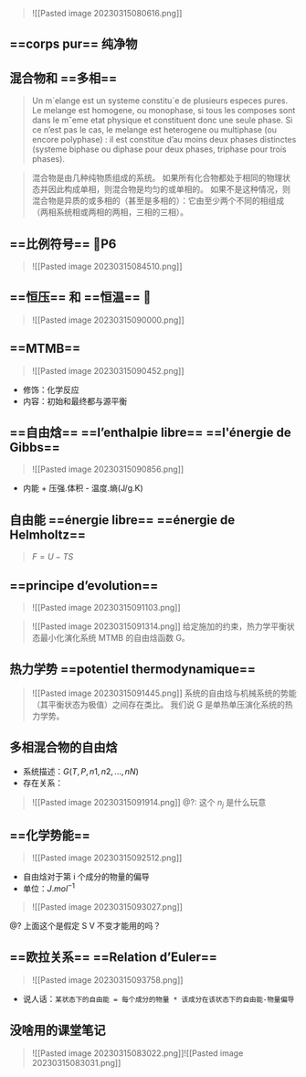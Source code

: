 
> ![[Pasted image 20230315080616.png]]

## ==corps pur== 纯净物

## 混合物和 ==多相==

> Un m´elange est un systeme constitu´e de plusieurs especes pures. Le melange est homogene, ou monophase, si tous les composes sont dans le mˆeme etat physique et constituent donc une seule phase. Si ce n’est pas le cas, le melange est heterogene ou multiphase (ou encore polyphase) : il est constitue d’au moins deux phases distinctes (systeme biphase ou diphase pour deux phases, triphase pour trois phases).

> 混合物是由几种纯物质组成的系统。 如果所有化合物都处于相同的物理状态并因此构成单相，则混合物是均匀的或单相的。 如果不是这种情况，则混合物是异质的或多相的（甚至是多相的）：它由至少两个不同的相组成（两相系统相或两相的两相，三相的三相）。

## ==比例符号== 🔗P6

> ![[Pasted image 20230315084510.png]]

## ==恒压== 和 ==恒温== 🤒

> ![[Pasted image 20230315090000.png]]

## ==MTMB==


> ![[Pasted image 20230315090452.png]] 

- 修饰：化学反应
- 内容：初始和最终都与源平衡


## ==自由焓== ==l’enthalpie libre== ==l'énergie de Gibbs==

> ![[Pasted image 20230315090856.png]]

- 内能 + 压强.体积 - 温度.熵(J/g.K)

## 自由能 ==énergie libre== ==énergie de Helmholtz==

> $F = U - TS$

## ==principe d’evolution==

> ![[Pasted image 20230315091103.png]]

> ![[Pasted image 20230315091314.png]]
> 给定施加的约束，热力学平衡状态最小化演化系统 MTMB 的自由焓函数 G。

## 热力学势 ==potentiel thermodynamique==

> ![[Pasted image 20230315091445.png]]
> 系统的自由焓与机械系统的势能（其平衡状态为极值）之间存在类比。 我们说 G 是单热单压演化系统的热力学势。

## 多相混合物的自由焓

- 系统描述：$G(T,P,n1,n2,...,nN)$
- 存在关系：
> ![[Pasted image 20230315091914.png]]
> @?: 这个 $n_j$ 是什么玩意

## ==化学势能==

> ![[Pasted image 20230315092512.png]]

- 自由焓对于第 i 个成分的物量的偏导
- 单位：$J.mol^{-1}$

> ![[Pasted image 20230315093027.png]]

@? 上面这个是假定 S V 不变才能用的吗？

## ==欧拉关系== ==Relation d’Euler==

> ![[Pasted image 20230315093758.png]]
- 说人话：`某状态下的自由能 = 每个成分的物量 * 该成分在该状态下的自由能-物量偏导`


## 没啥用的课堂笔记
> ![[Pasted image 20230315083022.png]]![[Pasted image 20230315083031.png]]

